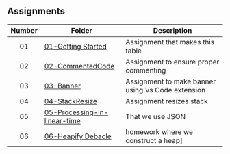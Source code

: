 ## Assignments

| Number | Folder | Description |
| :----: | ------ | ----------- |
| 01     |[01-Getting Started](Assignments/)|Assignment that makes this table|
| 02     |[02-CommentedCode](/Assignments/02-CommentedCode)|Assignment to ensure proper commenting|
| 03     |[03-Banner](Assignments/03-BannerPage)|Assignment to make banner using Vs Code extension|
| 04     |[04-StackResize](Assignments/04-StackResize)|Assignment resizes stack|
| 05     |[05-Processing-in-linear-time](Assignments/05-Processing-in-Linear-Time)|That we use JSON|
| 06     |[06-Heapify Debacle](Assignments/H02-MinHeapConstruction)|homework where we construct a heap]


